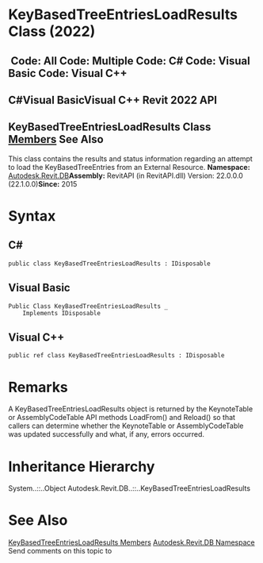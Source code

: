 # KeyBasedTreeEntriesLoadResults Class (2022)

﻿
 Code: All Code: Multiple Code: C# Code: Visual Basic Code: Visual C++   
---  
C#Visual BasicVisual C++
Revit 2022 API  
---  
KeyBasedTreeEntriesLoadResults Class  
[Members](ad3418b8-092d-a072-3519-52d53f66d4e0.md "KeyBasedTreeEntriesLoadResults Members") See Also  
---  
This class contains the results and status information regarding an attempt to load the KeyBasedTreeEntries from an External Resource. 
**Namespace:** [Autodesk.Revit.DB](87546ba7-461b-c646-cbb1-2cb8f5bff8b2.md "Autodesk.Revit.DB Namespace")**Assembly:** RevitAPI (in RevitAPI.dll) Version: 22.0.0.0 (22.1.0.0)**Since:** 2015 
# Syntax
C#  
---  
```text
public class KeyBasedTreeEntriesLoadResults : IDisposable
```
  
Visual Basic  
---  
```text
Public Class KeyBasedTreeEntriesLoadResults _
	Implements IDisposable
```
  
Visual C++  
---  
```text
public ref class KeyBasedTreeEntriesLoadResults : IDisposable
```
  
# Remarks
A KeyBasedTreeEntriesLoadResults object is returned by the KeynoteTable or AssemblyCodeTable API methods LoadFrom() and Reload() so that callers can determine whether the KeynoteTable or AssemblyCodeTable was updated successfully and what, if any, errors occurred.
# Inheritance Hierarchy
System..::..Object Autodesk.Revit.DB..::..KeyBasedTreeEntriesLoadResults
# See Also
[KeyBasedTreeEntriesLoadResults Members](ad3418b8-092d-a072-3519-52d53f66d4e0.md "KeyBasedTreeEntriesLoadResults Members")
[Autodesk.Revit.DB Namespace](87546ba7-461b-c646-cbb1-2cb8f5bff8b2.md "Autodesk.Revit.DB Namespace")
Send comments on this topic to 